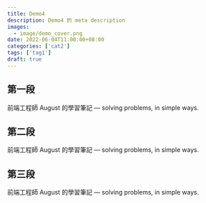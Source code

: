 ```yaml
---
title: Demo4
description: Demo4 的 meta description
images:
  - image/demo_cover.png
date: 2022-06-04T11:00:00+08:00
categories: ['cat2']
tags: ['tag1']
draft: true
---
```


## 第一段
前端工程師 August 的學習筆記 — solving problems, in simple ways.

## 第二段
前端工程師 August 的學習筆記 — solving problems, in simple ways.

## 第三段
前端工程師 August 的學習筆記 — solving problems, in simple ways.
